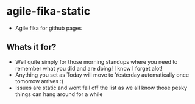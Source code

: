 # agile-fika-static

- Agile fika for github pages

## Whats it for?

- Well quite simply for those morning standups where you need to remember what you did and are doing! I know I forget alot!
- Anything you set as Today will move to Yesterday automatically once tomorrow arrives :)
- Issues are static and wont fall off the list as we all know those pesky things can hang around for a while
